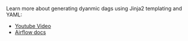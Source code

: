 Learn more about generating dyanmic dags using Jinja2 templating and YAML:
- [Youtube Video](https://www.youtube.com/watch?v=HuMgMTHrkn4)
- [Airflow docs](https://airflow.apache.org/docs/apache-airflow/stable/howto/dynamic-dag-generation.html)